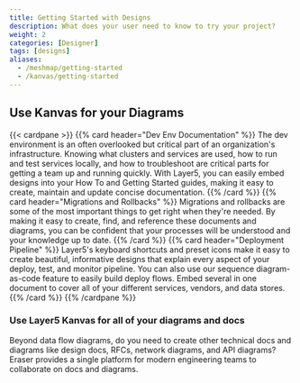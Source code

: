 ```yaml
---
title: Getting Started with Designs
description: What does your user need to know to try your project?
weight: 2
categories: [Designer]
tags: [designs]
aliases:
  - /meshmap/getting-started
  - /kanvas/getting-started
---
```



## Use Kanvas for your Diagrams

{{< cardpane >}}
{{% card header="Dev Env Documentation" %}}
The dev environment is an often overlooked but critical part of an organization's infrastructure. Knowing what clusters and services are used, how to run and test services locally, and how to troubleshoot are critical parts for getting a team up and running quickly. With Layer5, you can easily embed designs into your How To and Getting Started guides, making it easy to create, maintain and update concise documentation.
{{% /card %}}
{{% card header="Migrations and Rollbacks" %}}
Migrations and rollbacks are some of the most important things to get right when they're needed. By making it easy to create, find, and reference these documents and diagrams, you can be confident that your processes will be understood and your knowledge up to date.
{{% /card %}}
{{% card header="Deployment Pipeline" %}}
Layer5's keyboard shortcuts and preset icons make it easy to create beautiful, informative designs that explain every aspect of your deploy, test, and monitor pipeline. You can also use our sequence diagram-as-code feature to easily build deploy flows. Embed several in one document to cover all of your different services, vendors, and data stores.
{{% /card %}}
{{% /cardpane %}}

### Use Layer5 Kanvas for all of your diagrams and docs

Beyond data flow diagrams, do you need to create other technical docs and diagrams like design docs, RFCs, network diagrams, and API diagrams? Eraser provides a single platform for modern engineering teams to collaborate on docs and diagrams.
<!-- Information in this section helps your user try your project themselves.

* What do your users need to do to start using your project? This could include downloading/installation instructions, including any prerequisites or system requirements.

* Introductory “Hello World” example, if appropriate. More complex tutorials should live in the Tutorials section.

Consider using the headings below for your getting started page. You can delete any that are not applicable to your project.

## Prerequisites

Are there any system requirements for using your project? What languages are supported (if any)? Do users need to already have any software or tools installed?

## Installation

Where can your user find your project code? How can they install it (binaries, installable package, build from source)? Are there multiple options/versions they can install and how should they choose the right one for them?

## Setup

Is there any initial setup users need to do after installation to try your project?

## Try it out!

Can your users test their installation, for example by running a command or deploying a Hello World example? -->
